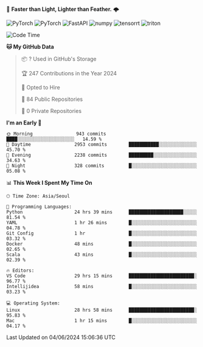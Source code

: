 :rocket: **Faster than Light, Lighter than Feather.** 🌩️

  <img alt="PyTorch" src ="https://img.shields.io/badge/PyTorch-EE4C2C.svg?&style=for-the-badge&logo=PyTorch&logoColor=white"/> <img alt="PyTorch" src ="https://img.shields.io/badge/Lightning-792EE5.svg?&style=for-the-badge&logo=PyTorch Lightning&logoColor=white"/> <img alt="FastAPI" src ="https://img.shields.io/badge/FastAPI-3E8E84.svg?&style=for-the-badge&logo=FastAPI&logoColor=white"/> <img alt="numpy" src ="https://img.shields.io/badge/NumPy-013243.svg?&style=for-the-badge&logo=NumPy&logoColor=white"/> <img alt="tensorrt" src ="https://img.shields.io/badge/TensorRT-76B900.svg?&style=for-the-badge&logo=nvidia&logoColor=white"/> <img alt="triton" src ="https://img.shields.io/badge/Triton-76B900.svg?&style=for-the-badge&logo=nvidia&logoColor=white"/>

<!--START_SECTION:waka-->
![Code Time](http://img.shields.io/badge/Code%20Time-411%20hrs%203%20mins-blue)

**🐱 My GitHub Data** 

> 📦 ? Used in GitHub's Storage 
 > 
> 🏆 247 Contributions in the Year 2024
 > 
> 💼 Opted to Hire
 > 
> 📜 84 Public Repositories 
 > 
> 🔑 0 Private Repositories 
 > 
**I'm an Early 🐤** 

```text
🌞 Morning                943 commits         ████░░░░░░░░░░░░░░░░░░░░░   14.59 % 
🌆 Daytime                2953 commits        ███████████░░░░░░░░░░░░░░   45.70 % 
🌃 Evening                2238 commits        █████████░░░░░░░░░░░░░░░░   34.63 % 
🌙 Night                  328 commits         █░░░░░░░░░░░░░░░░░░░░░░░░   05.08 % 
```


📊 **This Week I Spent My Time On** 

```text
🕑︎ Time Zone: Asia/Seoul

💬 Programming Languages: 
Python                   24 hrs 39 mins      ████████████████████░░░░░   81.54 % 
YAML                     1 hr 26 mins        █░░░░░░░░░░░░░░░░░░░░░░░░   04.78 % 
Git Config               1 hr                █░░░░░░░░░░░░░░░░░░░░░░░░   03.32 % 
Docker                   48 mins             █░░░░░░░░░░░░░░░░░░░░░░░░   02.65 % 
Scala                    43 mins             █░░░░░░░░░░░░░░░░░░░░░░░░   02.39 % 

🔥 Editors: 
VS Code                  29 hrs 15 mins      ████████████████████████░   96.77 % 
Intellijidea             58 mins             █░░░░░░░░░░░░░░░░░░░░░░░░   03.23 % 

💻 Operating System: 
Linux                    28 hrs 58 mins      ████████████████████████░   95.83 % 
Mac                      1 hr 15 mins        █░░░░░░░░░░░░░░░░░░░░░░░░   04.17 % 
```


 Last Updated on 04/06/2024 15:06:36 UTC
<!--END_SECTION:waka-->
